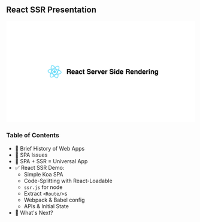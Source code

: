 ## React SSR Presentation

![react-ssr-presentation](https://raw.githubusercontent.com/JasonBoy/react-ssr-presentation/master/src/assets/react-ssr-presentation.png)

### Table of Contents

- 📜 Brief History of Web Apps
- 🚨 SPA Issues
- 🎉 SPA + SSR = Universal App
- ✅ React SSR Demo:
  - Simple Koa SPA
  - Code-Splitting with React-Loadable
  - `ssr.js` for node
  - Extract `<Route/>`s
  - Webpack & Babel config
  - APIs & Initial State
- 🦄 What's Next?